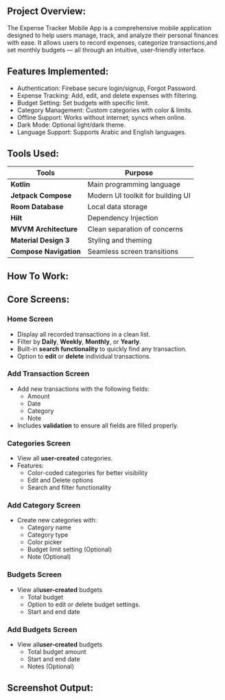 ## Project Overview:
The Expense Tracker Mobile App is a comprehensive mobile application designed to help users manage, track, and analyze their personal finances with ease. It allows users to record expenses, categorize transactions,and set monthly budgets — all through an intuitive, user-friendly interface.

## Features Implemented:
- Authentication: Firebase secure login/signup, Forgot Password.
- Expense Tracking: Add, edit, and delete expenses with filtering.
- Budget Setting: Set budgets with specific limit.
- Category Management: Custom categories with color & limits.
- Offline Support: Works without internet; syncs when online.
- Dark Mode: Optional light/dark theme.
- Language Support: Supports Arabic and English languages.

## Tools Used:
| Tools      | Purpose |
|------------|---------|
| **Kotlin** | Main programming language |
| **Jetpack Compose** | Modern UI toolkit for building UI |
| **Room Database** | Local data storage |
| **Hilt** | Dependency Injection |
| **MVVM Architecture** | Clean separation of concerns |
| **Material Design 3** | Styling and theming |
| **Compose Navigation** | Seamless screen transitions |

## How To Work:


## Core Screens: 

### Home Screen
- Display all recorded transactions in a clean list.
- Filter by **Daily**, **Weekly**, **Monthly**, or **Yearly**.
- Built-in **search functionality** to quickly find any transaction.
- Option to **edit** or **delete** individual transactions.

### Add Transaction Screen
- Add new transactions with the following fields:
  - Amount
  - Date
  - Category
  - Note
- Includes **validation** to ensure all fields are filled properly.

### Categories Screen
- View all **user-created** categories.
- Features:
  - Color-coded categories for better visibility
  - Edit and Delete options
  - Search and filter functionality

### Add Category Screen
- Create new categories with:
  - Category name
  - Category type
  - Color picker
  - Budget limit setting (Optional)
  - Note (Optional)

### Budgets Screen
- View all**user-created** budgets
  - Total budget
  - Option to edit or delete budget settings.
  - Start and end date

### Add Budgets Screen
- View all**user-created** budgets
  - Total budget amount
  - Start and end date
  - Notes (Optional)

## Screenshot Output:
